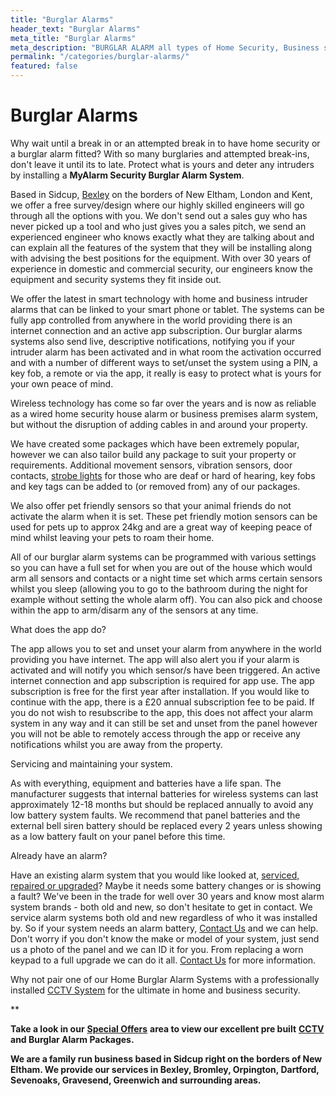 ```yaml
---
title: "Burglar Alarms"
header_text: "Burglar Alarms"
meta_title: "Burglar Alarms"
meta_description: "BURGLAR ALARM all types of Home Security, Business security based New Eltham, Sidcup, Bexley covering Greenwich, Orpington, Bromley, Dartford and surrounding"
permalink: "/categories/burglar-alarms/"
featured: false
---
```


# Burglar Alarms 

Why wait until a break in or an attempted break in to have home security or a burglar alarm fitted? With so many burglaries and attempted break-ins, don\'t leave it until its to late. Protect what is yours and deter any intruders by installing a **MyAlarm Security Burglar Alarm System**.

Based in Sidcup, [Bexley](/pages/bexley/) on the borders of New Eltham, London and Kent, we offer a free survey/design where our highly skilled engineers will go through all the options with you. We don\'t send out a sales guy who has never picked up a tool and who just gives you a sales pitch, we send an experienced engineer who knows exactly what they are talking about and can explain all the features of the system that they will be installing along with advising the best positions for the equipment. With over 30 years of experience in domestic and commercial security, our engineers know the equipment and security systems they fit inside out.

We offer the latest in smart technology with home and business intruder alarms that can be linked to your smart phone or tablet. The systems can be fully app controlled from anywhere in the world providing there is an internet connection and an active app subscription. Our burglar alarms systems also send live, descriptive notifications, notifying you if your intruder alarm has been activated and in what room the activation occurred and with a number of different ways to set/unset the system using a PIN, a key fob, a remote or via the app, it really is easy to protect what is yours for your own peace of mind.

Wireless technology has come so far over the years and is now as reliable as a wired home security house alarm or business premises alarm system, but without the disruption of adding cables in and around your property.

We have created some packages which have been extremely popular, however we can also tailor build any package to suit your property or requirements. Additional movement sensors, vibration sensors, door contacts, [strobe lights](/blog/wireless-sounder-alarm-system-for-the-deaf-or-hard-of-hearing/) for those who are deaf or hard of hearing, key fobs and key tags can be added to (or removed from) any of our packages.

We also offer pet friendly sensors so that your animal friends do not activate the alarm when it is set. These pet friendly motion sensors can be used for pets up to approx 24kg and are a great way of keeping peace of mind whilst leaving your pets to roam their home.

All of our burglar alarm systems can be programmed with various settings so you can have a full set for when you are out of the house which would arm all sensors and contacts or a night time set which arms certain sensors whilst you sleep (allowing you to go to the bathroom during the night for example without setting the whole alarm off). You can also pick and choose within the app to arm/disarm any of the sensors at any time.

What does the app do?

The app allows you to set and unset your alarm from anywhere in the world providing you have internet. The app will also alert you if your alarm is activated and will notify you which sensor/s have been triggered. An active internet connection and app subscription is required for app use. The app subscription is free for the first year after installation. If you would like to continue with the app, there is a £20 annual subscription fee to be paid. If you do not wish to resubscribe to the app, this does not affect your alarm system in any way and it can still be set and unset from the panel however you will not be able to remotely access through the app or receive any notifications whilst you are away from the property.

Servicing and maintaining your system.

As with everything, equipment and batteries have a life span. The manufacturer suggests that internal batteries for wireless systems can last approximately 12-18 months but should be replaced annually to avoid any low battery system faults. We recommend that panel batteries and the external bell siren battery should be replaced every 2 years unless showing as a low battery fault on your panel before this time.

Already have an alarm?

Have an existing alarm system that you would like looked at, [serviced, repaired or upgraded](servicing-and-repairs.php.html)? Maybe it needs some battery changes or is showing a fault? We\'ve been in the trade for well over 30 years and know most alarm system brands - both old and new, so don\'t hesitate to get in contact. We service alarm systems both old and new regardless of who it was installed by. So if your system needs an alarm battery, [Contact Us](/contact/) and we can help. Don\'t worry if you don\'t know the make or model of your system, just send us a photo of the panel and we can ID it for you. From replacing a worn keypad to a full upgrade we can do it all. [Contact Us](/contact/) [](/contact/) for more information.

Why not pair one of our Home Burglar Alarm Systems with a professionally installed [CCTV System](cctv.php.html) [](cctv.php.html) for the ultimate in home and business security.

**

**Take a look in our** [**Special Offers**](special-offers.php.html) **area to view our excellent pre built** [**CCTV**](cctv.php.html) **and Burglar Alarm Packages.**

**We are a family run business based in Sidcup right on the borders of New Eltham. We provide our services in Bexley, Bromley, Orpington, Dartford, Sevenoaks, Gravesend, Greenwich and surrounding areas.**